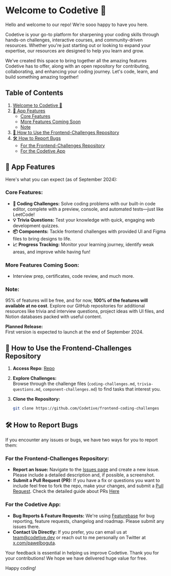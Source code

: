 # Welcome to Codetive 🎉

Hello and welcome to our repo! We’re sooo happy to have you here.

Codetive is your go-to platform for sharpening your coding skills through hands-on challenges, interactive courses, and community-driven resources. Whether you're just starting out or looking to expand your expertise, our resources are designed to help you learn and grow.

We’ve created this space to bring together all the amazing features Codetive has to offer, along with an open repository for contributing, collaborating, and enhancing your coding journey. Let's code, learn, and build something amazing together!

## Table of Contents

1. [Welcome to Codetive 🎉](#welcome-to-codetive-)
2. [🚀 App Features](#-app-features)
   - [Core Features](#core-features)
   - [More Features Coming Soon](#more-features-coming-soon)
   - [Note](#note)
3. [🚀 How to Use the Frontend-Challenges Repository](#-how-to-use-the-frontend-challenges-repository)
4. [🛠️ How to Report Bugs](#-how-to-report-bugs)
   - [For the Frontend-Challenges Repository](#for-the-frontend-challenges-repository)
   - [For the Codetive App](#for-the-codetive-app)



## 🚀 App Features

Here's what you can expect (as of September 2024):

### Core Features:
- **🥊 Coding Challenges:** Solve coding problems with our built-in code editor, complete with a preview, console, and automated tests—just like LeetCode!
- **💡 Trivia Questions:** Test your knowledge with quick, engaging web development quizzes.
- **📦 Components:** Tackle frontend challenges with provided UI and Figma files to bring designs to life.
- **📈 Progress Tracking:** Monitor your learning journey, identify weak areas, and improve while having fun!

### More Features Coming Soon:
- Interview prep, certificates, code review, and much more.

### Note:
95% of features will be free, and for now, **100% of the features will available at no cost**. Explore our GitHub repositories for additional resources like trivia and interview questions, project ideas with UI files, and Notion databases packed with useful content.



**Planned Release:**  
First version is expected to launch at the end of September 2024.



## 🚀 How to Use the Frontend-Challenges Repository
1. **Access Repo**:
   [Repo](https://github.com/Codetive/frontend-coding-challenges)

3. **Explore Challenges:**  
   Browse through the challenge files (`coding-challenges.md`, `trivia-questions.md`, `component-challenges.md`) to find tasks that interest you.

4. **Clone the Repository:**
   ```bash
   git clone https://github.com/Codetive/frontend-coding-challenges

## 🛠️ How to Report Bugs

If you encounter any issues or bugs, we have two ways for you to report them:

### For the Frontend-Challenges Repository:
- **Report an Issue:** Navigate to the [Issues page](https://github.com/Codetive/frontend-coding-challenges/issues) and create a new issue. Please include a detailed description and, if possible, a screenshot.
- **Submit a Pull Request (PR):** If you have a fix or questions you want to include feel free to fork the repo, make your changes, and submit a [Pull Request](https://github.com/your-repo/frontend-challenges/pulls). Check the detailed guide about PRs [Here](https://github.com/Codetive/frontend-coding-challenges#contribute)

### For the Codetive App:
- **Bug Reports & Feature Requests:** We're using [Featurebase](https://codetive.featurebase.app) for bug reporting, feature requests, changelog and roadmap. Please submit any issues there.
- **Contact Us Directly:** If you prefer, you can email us at [team@codetive.dev](mailto:team@codetive.dev) or reach out to me personally on Twitter at [x.com/pawelboguta](https://x.com/pawelboguta).

Your feedback is essential in helping us improve Codetive. Thank you for your contributions! We hope we have delivered huge value for free.

Happy coding!
